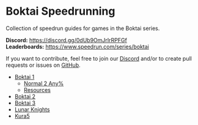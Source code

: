 # Boktai Speedrunning

Collection of speedrun guides for games in the Boktai series.

__Discord:__ <https://discord.gg/0dUb9OmJrIrRPFGf>  
__Leaderboards:__ <https://www.speedrun.com/series/boktai>

If you want to contribute, feel free to join our [Discord](https://discord.gg/0dUb9OmJrIrRPFGf) and/or to create pull requests or issues on [GitHub](https://github.com/shenef/Boktai-Speedrunning).

- [Boktai 1](./boktai.md)
  - [Normal 2 Any%](./boktai/normal-2_any.md)
  - [Resources](./boktai/resources.md)
- [Boktai 2](./zoktai.md)
- [Boktai 3](./shinbok.md)
- [Lunar Knights](./lunar-knights.md)
- [Kura5](./kura5.md)
